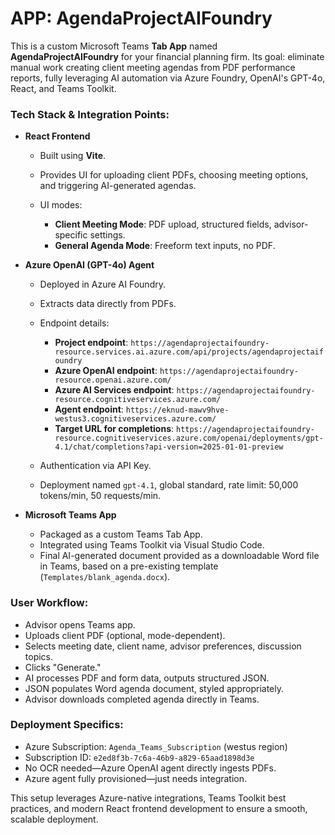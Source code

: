 # APP: AgendaProjectAIFoundry

This is a custom Microsoft Teams **Tab App** named **AgendaProjectAIFoundry** for your financial planning firm. Its goal: eliminate manual work creating client meeting agendas from PDF performance reports, fully leveraging AI automation via Azure Foundry, OpenAI's GPT-4o, React, and Teams Toolkit.

### Tech Stack & Integration Points:

* **React Frontend**

  * Built using **Vite**.
  * Provides UI for uploading client PDFs, choosing meeting options, and triggering AI-generated agendas.
  * UI modes:

    * **Client Meeting Mode**: PDF upload, structured fields, advisor-specific settings.
    * **General Agenda Mode**: Freeform text inputs, no PDF.

* **Azure OpenAI (GPT-4o) Agent**

  * Deployed in Azure AI Foundry.
  * Extracts data directly from PDFs.
  * Endpoint details:

    * **Project endpoint**:
      `https://agendaprojectaifoundry-resource.services.ai.azure.com/api/projects/agendaprojectaifoundry`
    * **Azure OpenAI endpoint**:
      `https://agendaprojectaifoundry-resource.openai.azure.com/`
    * **Azure AI Services endpoint**:
      `https://agendaprojectaifoundry-resource.cognitiveservices.azure.com/`
    * **Agent endpoint**:
      `https://eknud-mawv9hve-westus3.cognitiveservices.azure.com/`
    * **Target URL for completions**:
      `https://agendaprojectaifoundry-resource.cognitiveservices.azure.com/openai/deployments/gpt-4.1/chat/completions?api-version=2025-01-01-preview`
  * Authentication via API Key.
  * Deployment named `gpt-4.1`, global standard, rate limit: 50,000 tokens/min, 50 requests/min.

* **Microsoft Teams App**

  * Packaged as a custom Teams Tab App.
  * Integrated using Teams Toolkit via Visual Studio Code.
  * Final AI-generated document provided as a downloadable Word file in Teams, based on a pre-existing template (`Templates/blank_agenda.docx`).

### User Workflow:

* Advisor opens Teams app.
* Uploads client PDF (optional, mode-dependent).
* Selects meeting date, client name, advisor preferences, discussion topics.
* Clicks "Generate."
* AI processes PDF and form data, outputs structured JSON.
* JSON populates Word agenda document, styled appropriately.
* Advisor downloads completed agenda directly in Teams.

### Deployment Specifics:

* Azure Subscription: `Agenda_Teams_Subscription` (westus region)
* Subscription ID: `e2ed8f3b-7c6a-46b9-a829-65aad1898d3e`
* No OCR needed—Azure OpenAI agent directly ingests PDFs.
* Azure agent fully provisioned—just needs integration.

This setup leverages Azure-native integrations, Teams Toolkit best practices, and modern React frontend development to ensure a smooth, scalable deployment.
